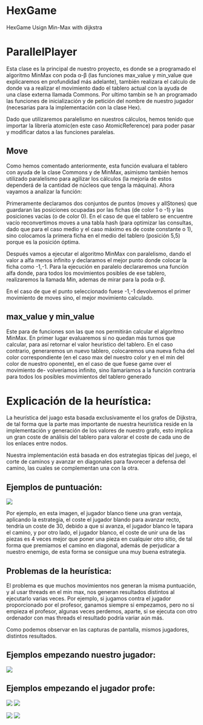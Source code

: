 HexGame
=========

HexGame Usign Min-Max with dijkstra


# ParallelPlayer

Esta clase es la principal de nuestro proyecto, es donde se a programado el algoritmo MinMax con poda α-β (las funciones max\_value y min\_value que explicaremos en profundidad más adelante), también realizara el calculo de donde va a realizar el movimiento dado el tablero actual con la ayuda de una clase externa llamada Commons. Por ultimo tambin se h an programado las funciones de inicialización y de petición del nombre de nuestro jugador (necesarias para la implementación con la clase Hex). 

Dado que utilizaremos paralelismo en nuestros cálculos, hemos tenido que importar la librería atomic(en este caso AtomicReference) para poder pasar y modificar datos a las funciones paralelas. 

## Move 

Como hemos comentado anteriormente, esta función evaluara el tablero con ayuda de la clase Commons y de MinMax, asimismo también hemos utilizado paralelismo para agilizar los cálculos (la mejoría de estos dependerá de la cantidad de núcleos que tenga la máquina). Ahora vayamos a analizar la función: 

Primeramente declaramos dos conjuntos de puntos (moves y allStones) que guardaran las posiciones ocupadas por las fichas (de color 1 o -1) y las posiciones vacías (o de color 0). En el caso de que el tablero se encuentre vacío reconvertimos moves a una tabla hash (para optimizar las consultas, dado que para el caso medio y el caso máximo es de coste constante o 1), sino colocamos la primera ficha en el medio del tablero (posición 5,5) porque es la posición óptima. 

Después vamos a ejecutar el algoritmo MinMax con paralelismo, dando el valor a alfa menos infinito y declaramos el mejor punto donde colocar la ficha como -1,-1. Para la ejecución en paralelo declararemos una función alfa donde, para todos los movimientos posibles de ese tablero, realizaremos la llamada Min, ademas de mirar para la poda  α-β. 

En el caso de que el punto seleccionado fuese -1,-1 devolvemos el primer movimiento de moves sino, el mejor movimiento calculado. 

## max\_value y min\_value 

Este para de funciones son las que nos permitirán calcular el algoritmo MinMax. En primer lugar evaluaremos si no quedan más turnos que calcular, para así retornar el valor heurístico del tablero. En el caso contrario, generaremos un nuevo tablero, colocaremos una nueva ficha del color correspondiente (en el caso max del nuestro color y en el min del color de nuestro oponente), en el caso de que fuese game over el movimiento de- volveríamos infinito, sino llamaríamos a la función contraria para todos los posibles movimientos del tablero generado 


# Explicación de la heurística:

La heurística del juago esta basada exclusivamente el los grafos de Dijkstra, de tal forma que la parte mas importante de nuestra heurística reside en la implementación y generación de los valores de nuestro grafo, esto implica un gran coste de análisis del tablero para valorar el coste de cada uno de los enlaces entre nodos.

Nuestra implementación está basada en dos estrategias típicas del juego, el corte de caminos y avanzar en diagonales para favorecer a defensa del camino, las cuales se complementan una con la otra.

## Ejemplos de puntuación: 

![](ReadmeFiles/D1.png)

Por ejemplo, en esta imagen, el jugador blanco tiene una gran ventaja, aplicando la estrategia, el coste el jugador blando para avanzar recto, tendría un coste de 30, debido a que si avanza, el jugador blanco le tapara el camino, y por otro lado, el jugador blanco, el coste de unir una de las piezas es 4 veces mejor que poner una pieza en cualquier otro sitio, de tal forma que premiamos el camino en diagonal, además de perjudicar a nuestro enemigo, de esta forma se consigue una muy buena estrategia.

## Problemas de la heurística: 

El problema es que muchos movimientos nos generan la misma puntuación, y al usar threads en el min max, nos generan resultados distintos al ejecutarlo varias veces. Por ejemplo, si jugamos contra el jugador proporcionado por el profesor, ganamos siempre si empezamos, pero no si empieza el profesor, algunas veces perdemos, aparte, si se ejecuta con otro ordenador con mas threads el resultado podría variar aún más.

Como podemos observar en las capturas de pantalla, mismos jugadores, distintos resultados. 

## Ejemplos empezando nuestro jugador: 

![](ReadmeFiles/D2.png)

## Ejemplos empezando el jugador profe: 

![](ReadmeFiles/D3.png)
![](ReadmeFiles/D4.png)

![](ReadmeFiles/D5.png)
![](ReadmeFiles/D6.png)


